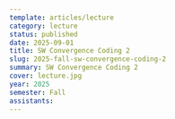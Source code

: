 ```yaml
---
template: articles/lecture
category: lecture
status: published
date: 2025-09-01
title: SW Convergence Coding 2
slug: 2025-fall-sw-convergence-coding-2
summary: SW Convergence Coding 2
cover: lecture.jpg
year: 2025
semester: Fall
assistants:
---
```

